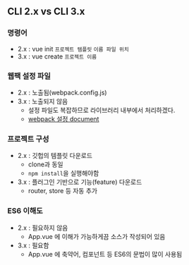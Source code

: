 ## CLI 2.x vs CLI 3.x
### 명령어
- 2.x : vue init `프로젝트 템플릿` `이름 파일 위치`
- 3.x : vue create `프로젝트 이름`

### 웹팩 설정 파일
- 2.x : 노출됨(webpack.config.js)
- 3.x : 노출되지 않음
  - 설정 파일도 복잡하므로 라이브러리 내부에서 처리하겠다.
  - [webpack 설정 document](https://cli.vuejs.org/guide/webpack.html#working-with-webpack)

### 프로젝트 구성
- 2.x : 깃헙의 템플릿 다운로드
  - clone과 동일
  - `npm install`을 실행해야함
- 3.x : 플러그인 기반으로 기능(feature) 다운로드
  - router, store 등 자동 추가

### ES6 이해도
- 2.x : 필요하지 않음
  - App.vue 에 이해가 가능하게끔 소스가 작성되어 있음
- 3.x : 필요함
  - App.vue 에 축약어, 컴포넌트 등 ES6의 문법이 많이 사용됨